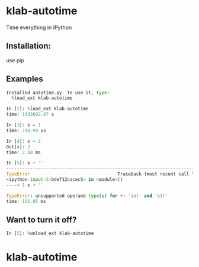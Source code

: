 # klab-autotime
Time everything in IPython

## Installation:

use pip

## Examples

```python
Installed autotime.py. To use it, type:
  %load_ext klab-autotime

In [2]: %load_ext klab-autotime
time: 1433692.87 s

In [3]: x = 1
time: 730.99 us

In [4]: x + 2
Out[4]: 3
time: 2.50 ms

In [5]: x + ''
---------------------------------------------------------------------------
TypeError                                 Traceback (most recent call last)
<ipython-input-5-bde712cacec5> in <module>()
----> 1 x + ''

TypeError: unsupported operand type(s) for +: 'int' and 'str'
time: 156.05 ms
```

## Want to turn it off?

```python
In [5]: %unload_ext klab-autotime
```
# klab-autotime
